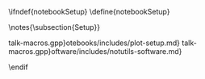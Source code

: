 \ifndef{notebookSetup}
\define{notebookSetup}

\notes{\subsection{Setup}}


talk-macros.gpp}otebooks/includes/plot-setup.md}
talk-macros.gpp}oftware/includes/notutils-software.md}


\endif
